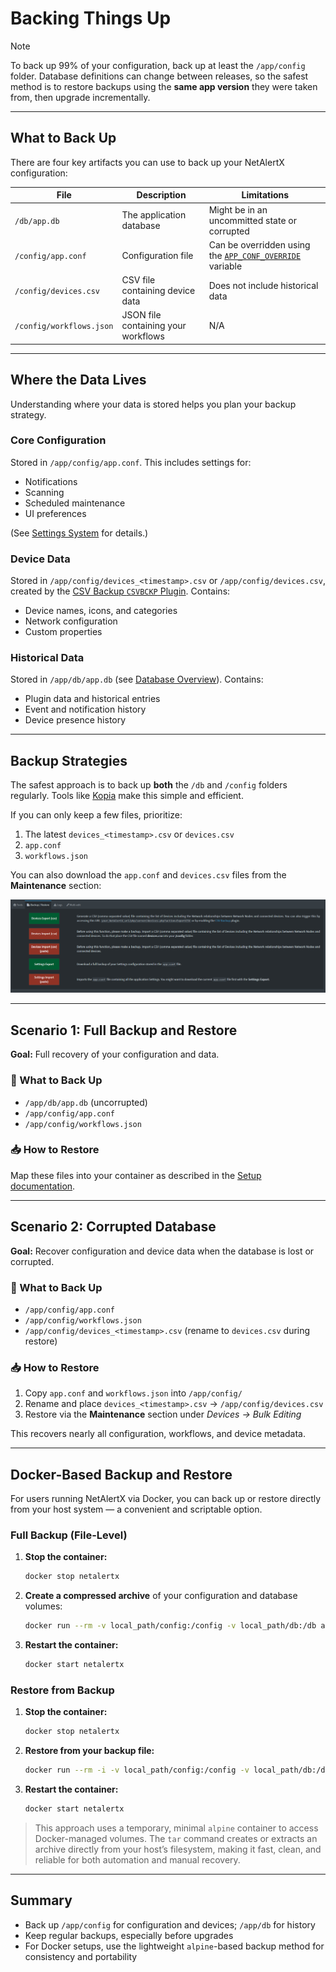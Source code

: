 # Backing Things Up

> [!NOTE]
> To back up 99% of your configuration, back up at least the `/app/config` folder.
> Database definitions can change between releases, so the safest method is to restore backups using the **same app version** they were taken from, then upgrade incrementally.

---

## What to Back Up

There are four key artifacts you can use to back up your NetAlertX configuration:

| File                     | Description                         | Limitations                                                                                                                                          |
| ------------------------ | ----------------------------------- | ---------------------------------------------------------------------------------------------------------------------------------------------------- |
| `/db/app.db`             | The application database            | Might be in an uncommitted state or corrupted                                                                                                        |
| `/config/app.conf`       | Configuration file                  | Can be overridden using the [`APP_CONF_OVERRIDE`](https://github.com/jokob-sk/NetAlertX/tree/main/dockerfiles#docker-environment-variables) variable |
| `/config/devices.csv`    | CSV file containing device data     | Does not include historical data                                                                                                                     |
| `/config/workflows.json` | JSON file containing your workflows | N/A                                                                                                                                                  |

---

## Where the Data Lives

Understanding where your data is stored helps you plan your backup strategy.

### Core Configuration

Stored in `/app/config/app.conf`.
This includes settings for:

* Notifications
* Scanning
* Scheduled maintenance
* UI preferences

(See [Settings System](./SETTINGS_SYSTEM.md) for details.)

### Device Data

Stored in `/app/config/devices_<timestamp>.csv` or `/app/config/devices.csv`, created by the [CSV Backup `CSVBCKP` Plugin](https://github.com/jokob-sk/NetAlertX/tree/main/front/plugins/csv_backup).
Contains:

* Device names, icons, and categories
* Network configuration
* Custom properties

### Historical Data

Stored in `/app/db/app.db` (see [Database Overview](./DATABASE.md)).
Contains:

* Plugin data and historical entries
* Event and notification history
* Device presence history

---

## Backup Strategies

The safest approach is to back up **both** the `/db` and `/config` folders regularly. Tools like [Kopia](https://github.com/kopia/kopia) make this simple and efficient.

If you can only keep a few files, prioritize:

1. The latest `devices_<timestamp>.csv` or `devices.csv`
2. `app.conf`
3. `workflows.json`

You can also download the `app.conf` and `devices.csv` files from the **Maintenance** section:

![Backup and Restore Section in Maintenance](./img/BACKUPS/Maintenance_Backup_Restore.png)

---

## Scenario 1: Full Backup and Restore

**Goal:** Full recovery of your configuration and data.

### 💾 What to Back Up

* `/app/db/app.db` (uncorrupted)
* `/app/config/app.conf`
* `/app/config/workflows.json`

### 📥 How to Restore

Map these files into your container as described in the [Setup documentation](https://github.com/jokob-sk/NetAlertX/blob/main/dockerfiles/README.md#docker-paths).

---

## Scenario 2: Corrupted Database

**Goal:** Recover configuration and device data when the database is lost or corrupted.

### 💾 What to Back Up

* `/app/config/app.conf`
* `/app/config/workflows.json`
* `/app/config/devices_<timestamp>.csv` (rename to `devices.csv` during restore)

### 📥 How to Restore

1. Copy `app.conf` and `workflows.json` into `/app/config/`
2. Rename and place `devices_<timestamp>.csv` → `/app/config/devices.csv`
3. Restore via the **Maintenance** section under *Devices → Bulk Editing*

This recovers nearly all configuration, workflows, and device metadata.

---

## Docker-Based Backup and Restore

For users running NetAlertX via Docker, you can back up or restore directly from your host system — a convenient and scriptable option.

### Full Backup (File-Level)

1. **Stop the container:**

   ```bash
   docker stop netalertx
   ```

2. **Create a compressed archive** of your configuration and database volumes:

   ```bash
   docker run --rm -v local_path/config:/config -v local_path/db:/db alpine tar -cz /config /db > netalertx-backup.tar.gz
   ```

3. **Restart the container:**

   ```bash
   docker start netalertx
   ```

### Restore from Backup

1. **Stop the container:**

   ```bash
   docker stop netalertx
   ```

2. **Restore from your backup file:**

   ```bash
   docker run --rm -i -v local_path/config:/config -v local_path/db:/db alpine tar -C / -xz < netalertx-backup.tar.gz
   ```

3. **Restart the container:**

   ```bash
   docker start netalertx
   ```

> This approach uses a temporary, minimal `alpine` container to access Docker-managed volumes. The `tar` command creates or extracts an archive directly from your host’s filesystem, making it fast, clean, and reliable for both automation and manual recovery.

---

## Summary

* Back up `/app/config` for configuration and devices; `/app/db` for history
* Keep regular backups, especially before upgrades
* For Docker setups, use the lightweight `alpine`-based backup method for consistency and portability
